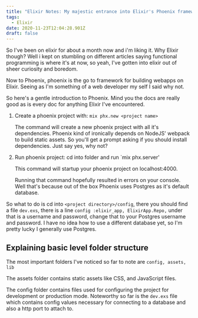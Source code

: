 ```yaml
---
title: "Elixir Notes: My majestic entrance into Elixir's Phoenix framework"
tags:
  - Elixir
date: 2020-11-23T12:04:28.901Z
draft: false
---
```

So I've been on elixir for about a month now and i'm liking it. Why Elixir though? Well i kept on stumbling on different articles saying functional programming is where it's at now, so yeah, I've gotten into elixir out of sheer curiosity and boredom.

Now to Phoenix, phoenix is the go to framework for building webapps on Elixir. Seeing as I'm something of a web developer my self I said why not.

So here's a gentle introduction to Phoenix. Mind you the docs are really good as is every doc for anything Elixir I've encountered.

1. Create a phoenix project with:  `mix phx.new <project name>`
   
   The command will create a new phoenix project with all it's dependencies. Phoenix kind of ironically depends on NodeJS' webpack to build static assets. So you'll get a prompt asking if you should install dependencies. Just say yes, why not?

2. Run phoenix project: cd into folder and run `mix phx.server'

   This command will startup your phoenix project on localhost:4000.

   Running that command hopefully resulted in errors on your console. Well that's because out of the box Phoenix uses Postgres as it's default database.

  So what to do is cd into `<project directory>/config`, there you should find a file `dev.exs`, there is a line `config :elixir_app, ElixirApp.Repo,` under that is a username and password, change that to your Postgres username and password. I have no idea how to use a different database yet, so I'm pretty lucky I generally use Postgres.


## Explaining basic level folder structure
The most important folders I've noticed so far to note are `config, assets, lib`

The assets folder contains static assets like CSS, and JavaScript files.

The config folder contains files used for configuring the project for development or production mode. Noteworthy so far is the `dev.exs` file which contains config values necessary for connecting to a database and also a http port to attach to.
